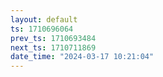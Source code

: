 ```yaml
---
layout: default
ts: 1710696064
prev_ts: 1710693484
next_ts: 1710711869
date_time: "2024-03-17 10:21:04"
---
```

